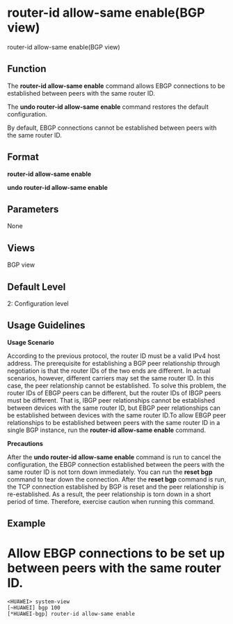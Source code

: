router-id allow-same enable(BGP view)
=====================================

router-id allow-same enable(BGP view)

Function
--------



The **router-id allow-same enable** command allows EBGP connections to be established between peers with the same router ID.

The **undo router-id allow-same enable** command restores the default configuration.



By default, EBGP connections cannot be established between peers with the same router ID.


Format
------

**router-id allow-same enable**

**undo router-id allow-same enable**


Parameters
----------

None

Views
-----

BGP view


Default Level
-------------

2: Configuration level


Usage Guidelines
----------------

**Usage Scenario**

According to the previous protocol, the router ID must be a valid IPv4 host address. The prerequisite for establishing a BGP peer relationship through negotiation is that the router IDs of the two ends are different. In actual scenarios, however, different carriers may set the same router ID. In this case, the peer relationship cannot be established. To solve this problem, the router IDs of EBGP peers can be different, but the router IDs of IBGP peers must be different. That is, IBGP peer relationships cannot be established between devices with the same router ID, but EBGP peer relationships can be established between devices with the same router ID.To allow EBGP peer relationships to be established between peers with the same router ID in a single BGP instance, run the **router-id allow-same enable** command.

**Precautions**

After the **undo router-id allow-same enable** command is run to cancel the configuration, the EBGP connection established between the peers with the same router ID is not torn down immediately. You can run the **reset bgp** command to tear down the connection. After the **reset bgp** command is run, the TCP connection established by BGP is reset and the peer relationship is re-established. As a result, the peer relationship is torn down in a short period of time. Therefore, exercise caution when running this command.


Example
-------

# Allow EBGP connections to be set up between peers with the same router ID.
```
<HUAWEI> system-view
[~HUAWEI] bgp 100
[*HUAWEI-bgp] router-id allow-same enable

```